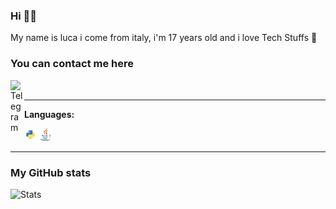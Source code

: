 
### Hi 👋🏼

My name is luca i come from italy, i'm 17 years old and i love Tech Stuffs 🤖





### You can contact me here
<a href="#">
  <img align="left" alt="Telegram" width="22px" src="https://cdn.jsdelivr.net/npm/simple-icons@v3/icons/telegram.svg"/>
</a><br>

----


**Languages:** 

<code><img height="20" src="https://raw.githubusercontent.com/github/explore/80688e429a7d4ef2fca1e82350fe8e3517d3494d/topics/python/python.png"></code>
<code><img height="20" src="https://raw.githubusercontent.com/github/explore/80688e429a7d4ef2fca1e82350fe8e3517d3494d/topics/java/java.png"></code>

----

### My GitHub stats

![Stats](https://github-readme-stats.vercel.app/api?username=iimrudy&show_icons=true&theme=tokyonight)
